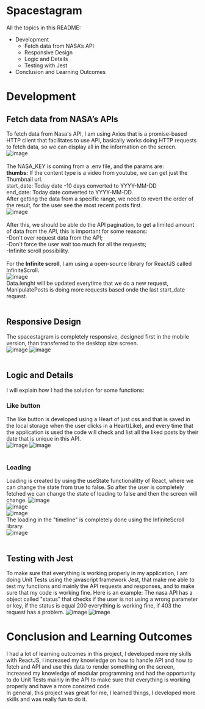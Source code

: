 # Spacestagram

All the topics in this README:
* Development
  * Fetch data from NASA’s API
  * Responsive Design
  * Logic and Details
  * Testing with Jest
* Conclusion and Learning Outcomes

# Development

## Fetch data from NASA’s APIs
To fetch data from Nasa's API, I am using Axios that is a promise-based HTTP client that facilitates to use API, basically works doing HTTP requests to fetch data, so we can display all in the information on the screen.
![image](https://user-images.githubusercontent.com/53789339/133918007-74d99b1b-6aa8-4e57-b163-ee5fa56b67eb.png)
<br><br>The NASA_KEY is coming from a .env file, and the params are:<br>
<b>thumbs:</b> If the content type is a video from youtube, we can get just the Thumbnail url.<br>
start_date: Today date -10 days converted to YYYY-MM-DD<br>
end_date: Today date converted to YYYY-MM-DD.<br>
After getting the data from a specific range, we need to revert the order of the result, for the user see the most recent posts first.<br>
![image](https://user-images.githubusercontent.com/53789339/133918157-6d0dce65-9cc8-4411-ac99-1d02213ef954.png)
<br><br>
After this, we should be able do the API pagination, to get a limited amount of data from the API, this is important for some reasons:<br>
-Don't over request data from the API;<br>
-Don't force the user wait too much for all the requests;<br>
-Infinite scroll possibility.
<br><br>
For the <b>Infinite scroll</b>, I am using a open-source library for ReactJS called InfiniteScroll.<br>
![image](https://user-images.githubusercontent.com/53789339/133918332-ec925cc1-5a73-4789-a9e2-d74ea0a21c5e.png)
<br>Data.lenght will be updated everytime that we do a new request, ManipulatePosts is doing more requests based onde the last start_date request.<br><br>

## Responsive Design
The spacestagram is completely responsive, designed first in the mobile version, than transferred to the desktop size screen.<br>
![image](https://user-images.githubusercontent.com/53789339/133974325-3435dfa1-2d04-47b5-8dd8-79976f68997b.png)
![image](https://user-images.githubusercontent.com/53789339/133974407-94b5e2a1-0675-4103-95dd-a45f9258099c.png)
<br><br>

## Logic and Details
I will explain how I had the solution for some functions:<br>
### Like button
The like button is developed using a Heart of just css and that is saved in the local storage when the user clicks in a Heart(Like), and every time that the application is used the code will check and list all the liked posts by their date that is unique in this API.<br>
![image](https://user-images.githubusercontent.com/53789339/133974694-561b11cd-a3d4-4db9-bb0d-151a0b385565.png)
![image](https://user-images.githubusercontent.com/53789339/133974733-76942856-118a-4341-aace-ecbb86d12338.png)
<br><br>
### Loading
Loading is created by using the useState functionalitty of React, where we can change the state from true to false. So after the user is completely fetched we can change the state of loading to false and then the screen will change.
![image](https://user-images.githubusercontent.com/53789339/133975096-215d17e5-0775-4827-8a05-984ec2a1994a.png)<br>
![image](https://user-images.githubusercontent.com/53789339/133975119-2fcb4eae-7ce0-4690-8492-a1b5cee6dc2b.png)<br>
![image](https://user-images.githubusercontent.com/53789339/133975268-f595590c-2d3a-4914-a91e-10aab1b077c6.png)<br>
The loading in the "timeline" is completely done using the InfiniteScroll library.<br>
![image](https://user-images.githubusercontent.com/53789339/133975188-5aa64544-3a68-418a-894f-f4c1b3e6f3df.png)
<br><br>

## Testing with Jest
To make sure that everything is working properly in my application, I am doing Unit Tests using the javascript framework Jest, that make me able to test my functions and mainly the API requests and responses, and to make sure that my code is working fine.
Here is an example: The nasa API has a object called "status" that checks if the user is not using a wrong parameter or key, if the status is equal 200 everything is working fine, if 403 the request has a problem.
![image](https://user-images.githubusercontent.com/53789339/133975986-1e17e2a4-830b-4d02-a93b-87ba03f31480.png)
![image](https://user-images.githubusercontent.com/53789339/133976006-19caee6b-4fcb-4f7d-b54f-3c13b0bb2652.png)




# Conclusion and Learning Outcomes
I had a lot of learning outcomes in this project, I developed more my skills with ReactJS, I increased my knowledge on how to handle API and how to fetch and API and use this data to render something on the screen, increased my knowledge of modular programming and had the opportunity to do Unit Tests mainly in the API to make sure that everything is working properly and have a more consized code.<br>
In general, this project was great for me, I learned things, I developed more skills and was really fun to do it.
